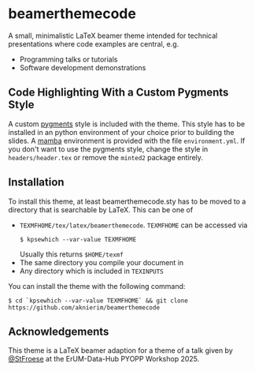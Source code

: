 # beamerthemecode

A small, minimalistic LaTeX beamer theme intended for technical presentations
where code examples are central, e.g.

- Programming talks or tutorials
- Software development demonstrations


## Code Highlighting With a Custom Pygments Style

A custom [pygments](https://pygments.org/) style is included with the theme.
This style has to be installed in an python environment of
your choice prior to building the slides. A [mamba](https://github.com/mamba-org/mamba)
environment is provided with the file `environment.yml`.
If you don't want to use the pygments style, change
the style in `headers/header.tex` or remove the `minted2`
package entirely.

## Installation

To install this theme, at least beamerthemecode.sty has to be moved to
a directory that is searchable by LaTeX. This can be one of

- `TEXMFHOME/tex/latex/beamerthemecode`. `TEXMFHOME` can be accessed via 
  ```
  $ kpsewhich --var-value TEXMFHOME
  ```
  Usually this returns `$HOME/texmf`
- The same directory you compile your document in
- Any directory which is included in `TEXINPUTS`

You can install the theme with the following command:
```
$ cd `kpsewhich --var-value TEXMFHOME` && git clone https://github.com/aknierim/beamerthemecode
```

## Acknowledgements
This theme is a LaTeX beamer adaption for a theme of a talk given by [@StFroese](https://github.com/StFroese) at the ErUM-Data-Hub PYOPP Workshop 2025.
